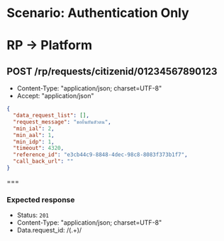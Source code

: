 # Scenario: Authentication Only
# RP → Platform
## POST /rp/requests/citizenid/01234567890123
* Content-Type: "application/json; charset=UTF-8"
* Accept: "application/json"

```json
{
  "data_request_list": [],
  "request_message": "ขอยืนยันตัวตน",
  "min_ial": 2,
  "min_aal": 1,
  "min_idp": 1,
  "timeout": 4320,
  "reference_id": "e3cb44c9-8848-4dec-98c8-8083f373b1f7",
  "call_back_url": ""
}
```
===
### Expected response
* Status: `201`
* Content-Type: "application/json; charset=UTF-8"
* Data.request_id: /(.+)/
